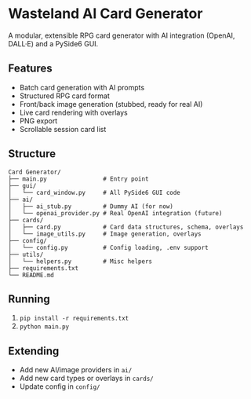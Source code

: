 # Wasteland AI Card Generator

A modular, extensible RPG card generator with AI integration (OpenAI, DALL·E) and a PySide6 GUI.

## Features
- Batch card generation with AI prompts
- Structured RPG card format
- Front/back image generation (stubbed, ready for real AI)
- Live card rendering with overlays
- PNG export
- Scrollable session card list

## Structure
```
Card Generator/
├── main.py                # Entry point
├── gui/
│   └── card_window.py     # All PySide6 GUI code
├── ai/
│   ├── ai_stub.py         # Dummy AI (for now)
│   └── openai_provider.py # Real OpenAI integration (future)
├── cards/
│   ├── card.py            # Card data structures, schema, overlays
│   └── image_utils.py     # Image generation, overlays
├── config/
│   └── config.py          # Config loading, .env support
├── utils/
│   └── helpers.py         # Misc helpers
├── requirements.txt
└── README.md
```

## Running
1. `pip install -r requirements.txt`
2. `python main.py`

## Extending
- Add new AI/image providers in `ai/`
- Add new card types or overlays in `cards/`
- Update config in `config/` 